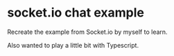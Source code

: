 # socket.io chat example
Recreate the example from Socket.io by myself to learn.

Also wanted to play a little bit with Typescript.
